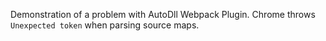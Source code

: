Demonstration of a problem with AutoDll Webpack Plugin. Chrome throws `Unexpected token` when parsing source maps.